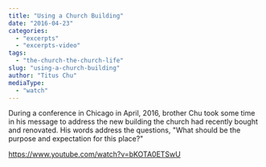 ```yaml
---
title: "Using a Church Building"
date: "2016-04-23"
categories: 
  - "excerpts"
  - "excerpts-video"
tags: 
  - "the-church-the-church-life"
slug: "using-a-church-building"
author: "Titus Chu"
mediaType: 
  - "watch"
---
```


During a conference in Chicago in April, 2016, brother Chu took some time in his message to address the new building the church had recently bought and renovated. His words address the questions, "What should be the purpose and expectation for this place?"

https://www.youtube.com/watch?v=bKOTA0ETSwU
